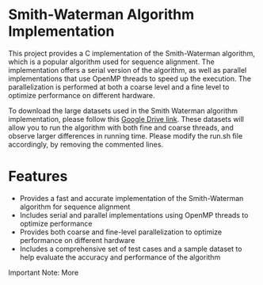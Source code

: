 # Smith-Waterman Algorithm Implementation
This project provides a C implementation of the Smith-Waterman algorithm, which is a popular algorithm used for sequence alignment. The implementation offers a serial version of the algorithm, as well as parallel implementations that use OpenMP threads to speed up the execution. The parallelization is performed at both a coarse level and a fine level to optimize performance on different hardware.

To download the large datasets used in the Smith Waterman algorithm implementation, please follow this [Google Drive link](https://drive.google.com/drive/folders/1x3cBA8keJrkn8WwQuldyE3MHq_-H3mnn?usp=share_link). These datasets will allow you to run the algorithm with both fine and coarse threads, and observe larger differences in running time. Please modify the run.sh file accordingly, by removing the commented lines. 

# Features
* Provides a fast and accurate implementation of the Smith-Waterman algorithm for sequence alignment
* Includes serial and parallel implementations using OpenMP threads to optimize performance
* Provides both coarse and fine-level parallelization to optimize performance on different hardware
* Includes a comprehensive set of test cases and a sample dataset to help evaluate the accuracy and performance of the algorithm

Important Note: More
